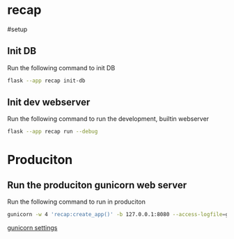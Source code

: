 # recap

#setup
## Init DB
Run the following command to init DB
```bash
flask --app recap init-db   
```

## Init dev webserver
Run the following command to run the development, builtin webserver
```bash
flask --app recap run --debug  
```

# Produciton
## Run the produciton gunicorn web server
Run the following command to run in produciton
```bash
gunicorn -w 4 'recap:create_app()' -b 127.0.0.1:8080 --access-logfile=gunicorn.http.log --error-logfile=gunicorn.error.log
```
[gunicorn settings](https://docs.gunicorn.org/en/stable/settings.html)
